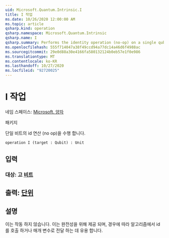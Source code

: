 ```yaml
---
uid: Microsoft.Quantum.Intrinsic.I
title: I 작업
ms.date: 10/26/2020 12:00:00 AM
ms.topic: article
qsharp.kind: operation
qsharp.namespace: Microsoft.Quantum.Intrinsic
qsharp.name: I
qsharp.summary: Performs the identity operation (no-op) on a single qubit.
ms.openlocfilehash: 555f714047a38f49ccd94a77dc14a46d6f4988ac
ms.sourcegitcommit: 29e0d88a30e4166fa580132124b0eb57e1f0e986
ms.translationtype: MT
ms.contentlocale: ko-KR
ms.lasthandoff: 10/27/2020
ms.locfileid: "92720025"
---
```

# <a name="i-operation"></a>I 작업

네임 스페이스: [Microsoft. 양자](xref:Microsoft.Quantum.Intrinsic)

패키지 [](https://nuget.org/packages/)


단일 비트의 id 연산 (no op)을 수행 합니다.

```qsharp
operation I (target : Qubit) : Unit
```


## <a name="input"></a>입력

### <a name="target--qubit"></a>대상: 고 [비트](xref:microsoft.quantum.lang-ref.qubit)





## <a name="output--unit"></a>출력: [단위](xref:microsoft.quantum.lang-ref.unit)



## <a name="remarks"></a>설명

이는 작동 하지 않습니다. 이는 완전성을 위해 제공 되며, 경우에 따라 알고리즘에서 id를 호출 하거나 매개 변수로 전달 하는 데 유용 합니다.